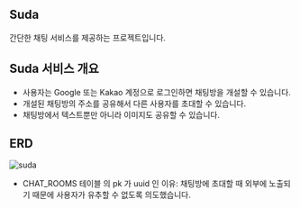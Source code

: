 ## Suda
간단한 채팅 서비스를 제공하는 프로젝트입니다.  

## Suda 서비스 개요
- 사용자는 Google 또는 Kakao 계정으로 로그인하면 채팅방을 개설할 수 있습니다.
- 개설된 채팅방의 주소를 공유해서 다른 사용자를 초대할 수 있습니다.
- 채팅방에서 텍스트뿐만 아니라 이미지도 공유할 수 있습니다.

## ERD
![suda](https://gist.github.com/assets/87357932/496394ad-53ac-43ec-8dd0-23257d7d0719)
- CHAT_ROOMS 테이블 의 pk 가 uuid 인 이유: 채팅방에 초대할 때 외부에 노출되기 때문에 사용자가 유추할 수 없도록 의도했습니다.
